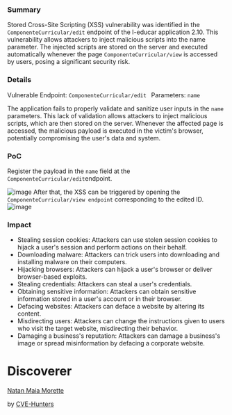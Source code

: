 ### Summary

 Stored Cross-Site Scripting (XSS) vulnerability was identified in the  `ComponenteCurricular/edit`  endpoint of the I-educar application 2.10. This vulnerability allows attackers to inject malicious scripts into the name parameter. The injected scripts are stored on the server and executed automatically whenever the page `ComponenteCurricular/view` is accessed by users, posing a significant security risk.

### Details
Vulnerable Endpoint: `ComponenteCurricular/edit `
Parameters: `name`

The application fails to properly validate and sanitize user inputs in the `name` parameters. This lack of validation allows attackers to inject malicious scripts, which are then stored on the server. Whenever the affected page is accessed, the malicious payload is executed in the victim's browser, potentially compromising the user's data and system.

### PoC
Register the payload in the `name` field at the `ComponenteCurricular/edit`endpoint. 

![image](https://github.com/user-attachments/assets/c54855b1-f87b-42af-842a-5b4ae96403e9)
After that, the XSS can be triggered by opening the `ComponenteCurricular/view endpoint` corresponding to the edited ID.
![image](https://github.com/user-attachments/assets/af9a234d-4908-4427-b03f-906d23d6b661)

### Impact


- Stealing session cookies: Attackers can use stolen session cookies to hijack a user's session and perform actions on their behalf.
- Downloading malware: Attackers can trick users into downloading and installing malware on their computers.
- Hijacking browsers: Attackers can hijack a user's browser or deliver browser-based exploits.
- Stealing credentials: Attackers can steal a user's credentials.
- Obtaining sensitive information: Attackers can obtain sensitive information stored in a user's account or in their browser.
- Defacing websites: Attackers can deface a website by altering its content.
- Misdirecting users: Attackers can change the instructions given to users who visit the target website, misdirecting their behavior.
- Damaging a business's reputation: Attackers can damage a business's image or spread misinformation by defacing a corporate website.

# Discoverer

[Natan Maia Morette](https://nmmorette.github.io) 

by [CVE-Hunters](https://github.com/Sec-Dojo-Cyber-House/cve-hunters)
